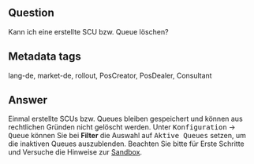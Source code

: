 ## Question

Kann ich eine erstellte SCU bzw. Queue löschen?

## Metadata tags

lang-de, market-de, rollout, PosCreator, PosDealer, Consultant

## Answer
Einmal erstellte SCUs bzw. Queues bleiben gespeichert und können aus rechtlichen Gründen nicht gelöscht werden. 
Unter <kbd>Konfiguration</kbd>  &rarr;  <kbd>Queue</kbd> können Sie bei **Filter** die Auswahl auf <kbd>Aktive Queues</kbd> setzen, um die inaktiven Queues auszublenden.
Beachten Sie bitte für Erste Schritte und Versuche die Hinweise zur [Sandbox](https://docs.fiskaltrust.cloud/de/docs/poscreators/get-started#registrierung-im-sandbox-portal).

